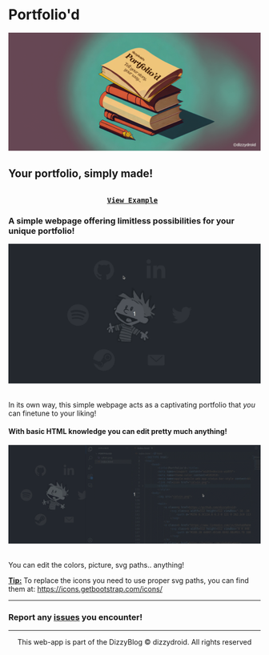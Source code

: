 # Portfolio'd
<div id="header" align="left">
 <img src="assets/portfoliod.png">
</div>

## Your portfolio, simply made!

<pre align = "center"> <b> 
<a href="https://dizzydroid.github.io/portoliod">View Example</a> </b>
</pre>

### A simple webpage offering limitless possibilities for your unique portfolio!
<p align="center"> 
   <img src="assets/main.gif">
</p><br>
In its own way, this simple webpage acts as a captivating portfolio that <i>you</i> can finetune to your liking!

#### With basic HTML knowledge you can edit pretty much anything!
<p align="center"> 
   <img src="assets/code.gif">
</p><br>
You can edit the colors, picture, svg paths.. anything!
<br>

<ins>**Tip:**</ins> To replace the icons you need to use proper svg paths, you can find them at: https://icons.getbootstrap.com/icons/ 
______________________________________
### Report any <a href = "https://github.com/dizzydroid/Wallster/issues"><b>issues</b></a> you encounter!
___________________________________________________________

<p align="center"> This web-app is part of the DizzyBlog © dizzydroid. All rights reserved </p>

